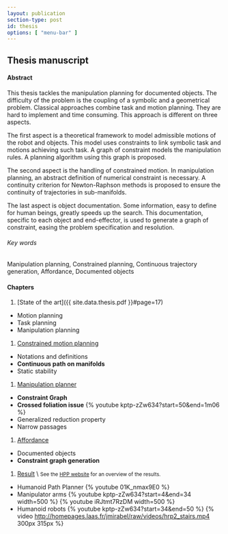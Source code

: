 ```yaml
---
layout: publication
section-type: post
id: thesis
options: [ "menu-bar" ]
---
```


## Thesis manuscript

#### Abstract

This thesis tackles the manipulation planning for documented objects.
The difficulty of the problem is the coupling of a symbolic and a geometrical problem.
Classical approaches combine task and motion planning.
They are hard to implement and time consuming.
This approach is different on three aspects.

The first aspect is a theoretical framework to model admissible motions of the robot and objects.
This model uses constraints to link symbolic task and motions achieving such task.
A graph of constraint models the manipulation rules.
A planning algorithm using this graph is proposed.

The second aspect is the handling of constrained motion.
In manipulation planning, an abstract definition of numerical constraint is necessary.
A continuity criterion for Newton-Raphson methods is proposed to ensure the continuity of trajectories in sub-manifolds.

The last aspect is object documentation.
Some information, easy to define for human beings, greatly speeds up the search.
This documentation, specific to each object and end-effector, is used to generate a graph of constraint, easing the problem specification and resolution.

###### Key words
Manipulation planning, Constrained planning, Continuous trajectory generation, Affordance, Documented objects

<style>
ul {
text-align: left;
}
li {
text-align: left;
}
</style>

#### Chapters

1. [State of the art]({{ site.data.thesis.pdf }}#page=17)
  - Motion planning
  - Task planning
  - Manipulation planning

1. [Constrained motion planning](thesis/chap2.html)
  - Notations and definitions
  - **Continuous path on manifolds**
  - Static stability

1. [Manipulation planner](thesis/chap3.html)
  - **Constraint Graph**
  - **Crossed foliation issue**
    {% youtube kptp-zZw634?start=50&end=1m06 %}
  - Generalized reduction property
  - Narrow passages

1. [Affordance](thesis/chap4.html)
  - Documented objects
  - **Constraint graph generation**

1. [Result](thesis/chap5.html) \\
  <small>See the [HPP website](https://humanoid-path-planner.github.io/hpp-doc/index.html) for an overview of the results.</small>
  - Humanoid Path Planner
    {% youtube 01K_nmax9E0 %}
  - Manipulator arms
    {% youtube kptp-zZw634?start=4&end=34 width=500 %}
    {% youtube iRJtmt7RzDM                width=500 %}
  - Humanoid robots
    {% youtube kptp-zZw634?start=34&end=50 %}
    {% video http://homepages.laas.fr/jmirabel/raw/videos/hrp2_stairs.mp4 300px 315px %}
